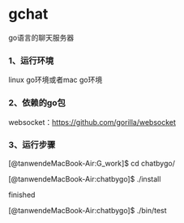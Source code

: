 # gchat
go语言的聊天服务器


### 1、运行环境
linux go环境或者mac go环境

### 2、依赖的go包
websocket：https://github.com/gorilla/websocket

### 3、运行步骤
[@tanwendeMacBook-Air:G_work]$ cd chatbygo/ 

[@tanwendeMacBook-Air:chatbygo]$ ./install 

finished 

[@tanwendeMacBook-Air:chatbygo]$ ./bin/test 

